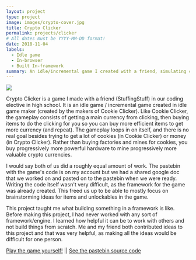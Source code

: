 ```yaml
---
layout: project
type: project
image: images/crypto-cover.jpg
title: Crypto Clicker
permalink: projects/clicker
# All dates must be YYYY-MM-DD format!
date: 2018-11-04
labels:
  - Idle game
  - In-browser
  - Built In-framework
summary: An idle/incremental game I created with a friend, simulating crypto currency mining.
---
```


<img class="ui image" src="{{ site.baseurl }}/images/idle-game.png">

Crypto Clicker is a game I made with a friend (StuffingStuff) in our coding elective in high school. It is an idle game / incremental game created in idle game maker (created by the makers of Cookie Clicker). Like Cookie Clicker, the gameplay consists of getting a main currency from clicking, then buying items to do the clicking for you so you can buy more efficient items to get more currency (and repeat). The gameplay loops in on itself, and there is no real goal besides trying to get a lot of cookies (in Cookie Clicker) or money (in Crypto Clicker). Rather than buying factories and mines for cookies, you buy progressively more powerful hardware to mine progressively more valuable crypto currencies. 

I would say both of us did a roughly equal amount of work. The pastebin with the game's code is on my account but we had a shared google doc that we worked on and pasted on to the pastebin when we were ready. Writing the code itself wasn't very difficult, as the framework for the game was already created. This freed us up to be able to mostly focus on brainstorming ideas for items and unlockables in the game.

This project taught me what building something in a framework is like. Before making this project, I had never worked with any sort of framework/engine. I learned how helpful it can be to work with others and not build things from scratch. Me and my friend both contributed ideas to this project and that was very helpful, as making all the ideas would be difficult for one person. 

[Play the game yourself!](http://orteil.dashnet.org/experiments/idlegamemaker/?game=cLtYXVH0)
||
[See the pastebin source code](https://pastebin.com/cLtYXVH0/)
